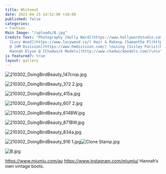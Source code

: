 ```yaml
---
title: Whiteout
date: 2021-04-15 14:52:00 +10:00
published: false
categories:
- Fashion
Main Image: "/uploads/B.jpg"
Credits Text: "Photography [Holly Ward](https://www.hollywardstudio.com/) Styling
  [Lucy Wood](https://www.lucywood.co/) Hair & Makeup [Samantha P](https://www.samanthap.com.au.co/)
  @ [HM Division](https://www.hmdivision.com/) \nusing [Sisley Paris](https://www.sisley-paris.com/en-AU/)\n\nModel
  Hannah Elyse @ [Chadwick Models](http://www.chadwickmodels.com/)\n\n"
is featured?: true
layout: gallery
---
```


![210302_DoingBirdBeauty_147crop.jpg](/uploads/210302_DoingBirdBeauty_147crop.jpg)

![210302_DoingBirdBeauty_372 2.jpg](/uploads/210302_DoingBirdBeauty_372%202.jpg)

![210302_DoingBirdBeauty_415a.jpg](/uploads/210302_DoingBirdBeauty_415a.jpg)

![210302_DoingBirdBeauty_607 2.jpg](/uploads/210302_DoingBirdBeauty_607%202.jpg)

![210302_DoingBirdBeauty_614BW.jpg](/uploads/210302_DoingBirdBeauty_614BW.jpg)

![210302_DoingBirdBeauty_871BW.jpg](/uploads/210302_DoingBirdBeauty_871BW.jpg)

![210302_DoingBirdBeauty_834a.jpg](/uploads/210302_DoingBirdBeauty_834a.jpg)

![210302_DoingBirdBeauty_916 1.jpg](/uploads/210302_DoingBirdBeauty_916%201.jpg)![Clone Stamp.jpg](/uploads/Clone%20Stamp.jpg)

![B.jpg](/uploads/B.jpg)

https://www.miumiu.com/au
https://www.instagram.com/miumiu/
Hannah’s own vintage boots.